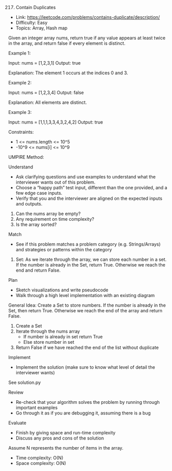 217. Contain Duplicates

- Link: https://leetcode.com/problems/contains-duplicate/description/
- Difficulty: Easy
- Topics: Array, Hash map

Given an integer array nums, return true if any value appears at least twice in the array, and return false if every element is distinct.

Example 1:

Input: nums = [1,2,3,1]
Output: true

Explanation:
The element 1 occurs at the indices 0 and 3.

Example 2:

Input: nums = [1,2,3,4]
Output: false

Explanation:
All elements are distinct.

Example 3:

Input: nums = [1,1,1,3,3,4,3,2,4,2]
Output: true

Constraints:

* 1 <= nums.length <= 10^5
* -10^9 <= nums[i] <= 10^9


UMPIRE Method:

Understand

- Ask clarifying questions and use examples to understand what the interviewer wants out of this problem.
- Choose a “happy path” test input, different than the one provided, and a few edge case inputs.
- Verify that you and the interviewer are aligned on the expected inputs and outputs.

1. Can the nums array be empty?
2. Any requirement on time complexity?
3. Is the array sorted?

Match 

- See if this problem matches a problem category (e.g. Strings/Arrays) and strategies or patterns within the category

1. Set: As we iterate through the array, we can store each number in a set. If the number is already in the Set, return True. Otherwise we reach the end and return False.

Plan 

- Sketch visualizations and write pseudocode
- Walk through a high level implementation with an existing diagram

General Idea: Create a Set to store numbers. If the number is already in the Set, then return True. Otherwise we reach the end of the array and return False.

1. Create a Set
2. Iterate through the nums array
    - If number is already in set return True
    - Else store number in set
3. Return False if we have reached the end of the list without duplicate
    
Implement 

- Implement the solution (make sure to know what level of detail the interviewer wants)

See solution.py

Review

- Re-check that your algorithm solves the problem by running through important examples
- Go through it as if you are debugging it, assuming there is a bug

Evaluate 

- Finish by giving space and run-time complexity
- Discuss any pros and cons of the solution

Assume N represents the number of items in the array.
- Time complexity: O(N)
- Space complexity: O(N)

